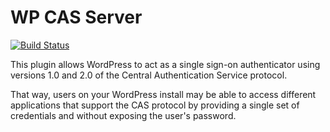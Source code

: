 # WP CAS Server

[![Build Status](https://travis-ci.org/goblindegook/wordpress-cas-server.svg?branch=master)](https://travis-ci.org/goblindegook/wordpress-cas-server)

This plugin allows WordPress to act as a single sign-on authenticator using versions 1.0 and 2.0 of the Central Authentication Service protocol.

That way, users on your WordPress install may be able to access different applications that support the CAS protocol by providing a single set of credentials and without exposing the user's password.